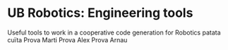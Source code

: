 # UB Robotics: Engineering tools

Useful tools to work in a cooperative code generation for Robotics
patata cuïta
Prova Marti
Prova Alex
Prova Arnau

